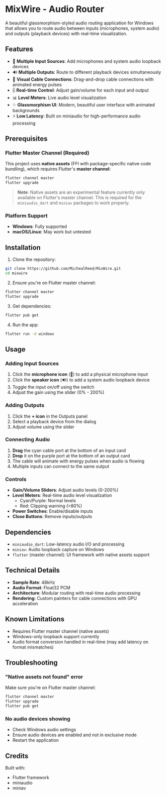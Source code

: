 # MixWire - Audio Router

A beautiful glassmorphism-styled audio routing application for Windows that allows you to route audio between inputs (microphones, system audio) and outputs (playback devices) with real-time visualization.

## Features

- 🎤 **Multiple Input Sources**: Add microphones and system audio loopback devices
- 🔊 **Multiple Outputs**: Route to different playback devices simultaneously
- 🔌 **Visual Cable Connections**: Drag-and-drop cable connections with animated energy pulses
- 🎚️ **Real-time Control**: Adjust gain/volume for each input and output
- 📊 **Level Meters**: Live audio level visualization
- ✨ **Glassmorphism UI**: Modern, beautiful user interface with animated backgrounds
- ⚡ **Low Latency**: Built on miniaudio for high-performance audio processing

## Prerequisites

### Flutter Master Channel (Required)

This project uses **native assets** (FFI with package-specific native code bundling), which requires Flutter's **master channel**:

```bash
flutter channel master
flutter upgrade
```

> **Note**: Native assets are an experimental feature currently only available on Flutter's master channel. This is required for the `miniaudio_dart` and `miniav` packages to work properly.

### Platform Support

- **Windows**: Fully supported
- **macOS/Linux**: May work but untested

## Installation

1. Clone the repository:

```bash
git clone https://github.com/MichealReed/MixWire.git
cd mixwire
```

2. Ensure you're on Flutter master channel:

```bash
flutter channel master
flutter upgrade
```

3. Get dependencies:

```bash
flutter pub get
```

4. Run the app:

```bash
flutter run -d windows
```

## Usage

### Adding Input Sources

1. Click the **microphone icon** (🎤) to add a physical microphone input
2. Click the **speaker icon** (🔊) to add a system audio loopback device
3. Toggle the input on/off using the switch
4. Adjust the gain using the slider (0% - 200%)

### Adding Outputs

1. Click the **+ icon** in the Outputs panel
2. Select a playback device from the dialog
3. Adjust volume using the slider

### Connecting Audio

1. **Drag** the cyan cable port at the bottom of an input card
2. **Drop** it on the purple port at the bottom of an output card
3. The cable will animate with energy pulses when audio is flowing
4. Multiple inputs can connect to the same output

### Controls

- **Gain/Volume Sliders**: Adjust audio levels (0-200%)
- **Level Meters**: Real-time audio level visualization
  - Cyan/Purple: Normal levels
  - Red: Clipping warning (>80%)
- **Power Switches**: Enable/disable inputs
- **Close Buttons**: Remove inputs/outputs

## Dependencies

- `miniaudio_dart`: Low-latency audio I/O and processing
- `miniav`: Audio loopback capture on Windows
- `flutter` (master channel): UI framework with native assets support

## Technical Details

- **Sample Rate**: 48kHz
- **Audio Format**: Float32 PCM
- **Architecture**: Modular routing with real-time audio processing
- **Rendering**: Custom painters for cable connections with GPU acceleration

## Known Limitations

- Requires Flutter master channel (native assets)
- Windows-only loopback support currently
- Audio format conversion handled in real-time (may add latency on format mismatches)

## Troubleshooting

### "Native assets not found" error
Make sure you're on Flutter master channel:
```bash
flutter channel master
flutter upgrade
flutter pub get
```

### No audio devices showing
- Check Windows audio settings
- Ensure audio devices are enabled and not in exclusive mode
- Restart the application

## Credits

Built with:
- Flutter framework
- miniaudio
- miniav
